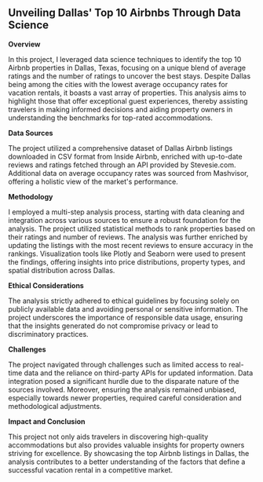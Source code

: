 ## Unveiling Dallas' Top 10 Airbnbs Through Data Science

**Overview**

In this project, I leveraged data science techniques to identify the top 10 Airbnb properties in Dallas, Texas, focusing on a unique blend of average ratings and the number of ratings to uncover the best stays. Despite Dallas being among the cities with the lowest average occupancy rates for vacation rentals, it boasts a vast array of properties. This analysis aims to highlight those that offer exceptional guest experiences, thereby assisting travelers in making informed decisions and aiding property owners in understanding the benchmarks for top-rated accommodations.

**Data Sources**

The project utilized a comprehensive dataset of Dallas Airbnb listings downloaded in CSV format from Inside Airbnb, enriched with up-to-date reviews and ratings fetched through an API provided by Stevesie.com. Additional data on average occupancy rates was sourced from Mashvisor, offering a holistic view of the market's performance.

**Methodology**

I employed a multi-step analysis process, starting with data cleaning and integration across various sources to ensure a robust foundation for the analysis. The project utilized statistical methods to rank properties based on their ratings and number of reviews. The analysis was further enriched by updating the listings with the most recent reviews to ensure accuracy in the rankings. Visualization tools like Plotly and Seaborn were used to present the findings, offering insights into price distributions, property types, and spatial distribution across Dallas.

**Ethical Considerations**

The analysis strictly adhered to ethical guidelines by focusing solely on publicly available data and avoiding personal or sensitive information. The project underscores the importance of responsible data usage, ensuring that the insights generated do not compromise privacy or lead to discriminatory practices.

**Challenges**

The project navigated through challenges such as limited access to real-time data and the reliance on third-party APIs for updated information. Data integration posed a significant hurdle due to the disparate nature of the sources involved. Moreover, ensuring the analysis remained unbiased, especially towards newer properties, required careful consideration and methodological adjustments.

**Impact and Conclusion**

This project not only aids travelers in discovering high-quality accommodations but also provides valuable insights for property owners striving for excellence. By showcasing the top Airbnb listings in Dallas, the analysis contributes to a better understanding of the factors that define a successful vacation rental in a competitive market.
